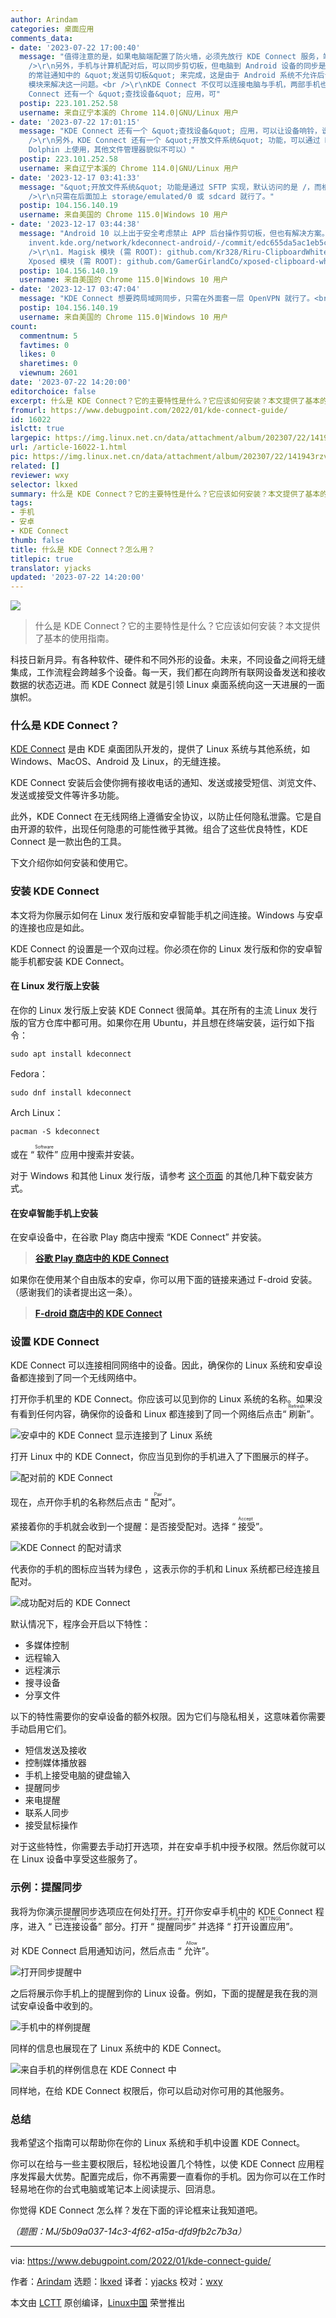 ```yaml
---
author: Arindam
categories: 桌面应用
comments_data:
- date: '2023-07-22 17:00:40'
  message: "值得注意的是，如果电脑端配置了防火墙，必须先放行 KDE Connect 服务，端口为 1714:1764/tcp|1714:1764/udp。<br
    />\r\n另外，手机与计算机配对后，可以同步剪切板，但电脑到 Android 设备的同步是自动进行的，手机到电脑的同步则必须点击 KDE Connect
    的常驻通知中的 &quot;发送剪切板&quot; 来完成，这是由于 Android 系统不允许后台运行的应用自动读取系统剪切板内容。据说可以通过一些 Magisk
    模块来解决这一问题。<br />\r\nKDE Connect 不仅可以连接电脑与手机，两部手机也可以进行配对，互相发送剪切板内容及文件。<br />\r\nKDE
    Connect 还有一个 &quot;查找设备&quot; 应用，可"
  postip: 223.101.252.58
  username: 来自辽宁本溪的 Chrome 114.0|GNU/Linux 用户
- date: '2023-07-22 17:01:15'
  message: "KDE Connect 还有一个 &quot;查找设备&quot; 应用，可以让设备响铃，说实话还挺实用的，但在 MIUI 14 上测试时发现当手机处于熄屏状态时，手机没法响铃，不知道是哪里的配置出了问题。<br
    />\r\n另外，KDE Connect 还有一个 &quot;开放文件系统&quot; 功能，可以通过 KDE 的 Dolphin 文件管理器直接查看已配对的设备中的文件。（应该是只能在
    Dolphin 上使用，其他文件管理器貌似不可以）"
  postip: 223.101.252.58
  username: 来自辽宁本溪的 Chrome 114.0|GNU/Linux 用户
- date: '2023-12-17 03:41:33'
  message: "&quot;开放文件系统&quot; 功能是通过 SFTP 实现，默认访问的是 /，而根目录没权限，所以会报错。<br />\r\n<br
    />\r\n只需在后面加上 storage/emulated/0 或 sdcard 就行了。"
  postip: 104.156.140.19
  username: 来自美国的 Chrome 115.0|Windows 10 用户
- date: '2023-12-17 03:44:38'
  message: "Android 10 以上出于安全考虑禁止 APP 后台操作剪切板，但也有解决方案。<br />\r\n<br />\r\n1. ADB 调试桥:
    invent.kde.org/network/kdeconnect-android/-/commit/edc655da5ac1eb5c3027c8556cc62037a1d4c5ac<br
    />\r\n1. Magisk 模块 (需 ROOT): github.com/Kr328/Riru-ClipboardWhitelist<br />\r\n2.
    Xposed 模块 (需 ROOT): github.com/GamerGirlandCo/xposed-clipboard-whitelist"
  postip: 104.156.140.19
  username: 来自美国的 Chrome 115.0|Windows 10 用户
- date: '2023-12-17 03:47:04'
  message: "KDE Connect 想要跨局域网同步，只需在外面套一层 OpenVPN 就行了。<br />\r\n<br />\r\n见：userbase.kde.org/KDEConnect#Running_KDE_Connect_over_OpenVPN"
  postip: 104.156.140.19
  username: 来自美国的 Chrome 115.0|Windows 10 用户
count:
  commentnum: 5
  favtimes: 0
  likes: 0
  sharetimes: 0
  viewnum: 2601
date: '2023-07-22 14:20:00'
editorchoice: false
excerpt: 什么是 KDE Connect？它的主要特性是什么？它应该如何安装？本文提供了基本的使用指南。
fromurl: https://www.debugpoint.com/2022/01/kde-connect-guide/
id: 16022
islctt: true
largepic: https://img.linux.net.cn/data/attachment/album/202307/22/141943rzv64oapavv7aa4o.jpg
url: /article-16022-1.html
pic: https://img.linux.net.cn/data/attachment/album/202307/22/141943rzv64oapavv7aa4o.jpg.thumb.jpg
related: []
reviewer: wxy
selector: lkxed
summary: 什么是 KDE Connect？它的主要特性是什么？它应该如何安装？本文提供了基本的使用指南。
tags:
- 手机
- 安卓
- KDE Connect
thumb: false
title: 什么是 KDE Connect？怎么用？
titlepic: true
translator: yjacks
updated: '2023-07-22 14:20:00'
---
```


![](https://img.linux.net.cn/data/attachment/album/202307/22/141943rzv64oapavv7aa4o.jpg)



> 
> 什么是 KDE Connect？它的主要特性是什么？它应该如何安装？本文提供了基本的使用指南。
> 
> 
> 


科技日新月异。有各种软件、硬件和不同外形的设备。未来，不同设备之间将无缝集成，工作流程会跨越多个设备。每一天，我们都在向跨所有联网设备发送和接收数据的状态迈进。而 KDE Connect 就是引领 Linux 桌面系统向这一天进展的一面旗帜。


### 什么是 KDE Connect？


[KDE Connect](https://kdeconnect.kde.org/) 是由 KDE 桌面团队开发的，提供了 Linux 系统与其他系统，如 Windows、MacOS、Android 及 Linux，的无缝连接。


KDE Connect 安装后会使你拥有接收电话的通知、发送或接受短信、浏览文件、发送或接受文件等许多功能。


此外，KDE Connect 在无线网络上遵循安全协议，以防止任何隐私泄露。它是自由开源的软件，出现任何隐患的可能性微乎其微。组合了这些优良特性，KDE Connect 是一款出色的工具。


下文介绍你如何安装和使用它。


### 安装 KDE Connect


本文将为你展示如何在 Linux 发行版和安卓智能手机之间连接。Windows 与安卓的连接也应是如此。


KDE Connect 的设置是一个双向过程。你必须在你的 Linux 发行版和你的安卓智能手机都安装 KDE Connect。


#### 在 Linux 发行版上安装


在你的 Linux 发行版上安装 KDE Connect 很简单。其在所有的主流 Linux 发行版的官方仓库中都可用。如果你在用 Ubuntu，并且想在终端安装，运行如下指令：



```
sudo apt install kdeconnect

```

Fedora：



```
sudo dnf install kdeconnect

```

Arch Linux：



```
pacman -S kdeconnect

```

或在 “<ruby> 软件 <rt>  Software </rt></ruby>” 应用中搜索并安装。


对于 Windows 和其他 Linux 发行版，请参考 [这个页面](https://kdeconnect.kde.org/download.html) 的其他几种下载安装方式。


#### 在安卓智能手机上安装


在安卓设备中，在谷歌 Play 商店中搜索 “KDE Connect” 并安装。



> 
> **[谷歌 Play 商店中的 KDE Connect](https://play.google.com/store/apps/details?id=org.kde.kdeconnect_tp&hl=en_IN&gl=US)**
> 
> 
> 


如果你在使用某个自由版本的安卓，你可以用下面的链接来通过 F-droid 安装。（感谢我们的读者提出这一条）。



> 
> **[F-droid 商店中的 KDE Connect](https://f-droid.org/en/packages/org.kde.kdeconnect_tp/)**
> 
> 
> 


### 设置 KDE Connect


KDE Connect 可以连接相同网络中的设备。因此，确保你的 Linux 系统和安卓设备都连接到了同一个无线网络中。


打开你手机里的 KDE Connect。你应该可以见到你的 Linux 系统的名称。如果没有看到任何内容，确保你的设备和 Linux 都连接到了同一个网络后点击“<ruby> 刷新 <rt>  Refresh </rt></ruby>”。


![安卓中的 KDE Connect 显示连接到了 Linux 系统](https://img.linux.net.cn/data/attachment/album/202307/22/142225qkhg7wfwyy2e2umz.jpg)


打开 Linux 中的 KDE Connect，你应当见到你的手机进入了下图展示的样子。


![配对前的 KDE Connect](https://img.linux.net.cn/data/attachment/album/202307/22/142240cazmknbkb1mwin8m.jpg)


现在，点开你手机的名称然后点击 “<ruby> 配对 <rt>  Pair </rt></ruby>”。


紧接着你的手机就会收到一个提醒：是否接受配对。选择 “<ruby> 接受 <rt>  Accept </rt></ruby>”。


![KDE Connect 的配对请求](https://img.linux.net.cn/data/attachment/album/202307/22/142253ldzb68lhh9b2h832.jpg)


代表你的手机的图标应当转为绿色 ，这表示你的手机和 Linux 系统都已经连接且配对。


![成功配对后的 KDE Connect](https://img.linux.net.cn/data/attachment/album/202307/22/142306vz1147zmwa7zoa77.jpg)


默认情况下，程序会开启以下特性：


* 多媒体控制
* 远程输入
* 远程演示
* 搜寻设备
* 分享文件


以下的特性需要你的安卓设备的额外权限。因为它们与隐私相关，这意味着你需要手动启用它们。


* 短信发送及接收
* 控制媒体播放器
* 手机上接受电脑的键盘输入
* 提醒同步
* 来电提醒
* 联系人同步
* 接受鼠标操作


对于这些特性，你需要去手动打开选项，并在安卓手机中授予权限。然后你就可以在 Linux 设备中享受这些服务了。


### 示例：提醒同步


我将为你演示提醒同步选项应在何处打开。打开你安卓手机中的 KDE Connect 程序，进入 “<ruby> 已连接设备 <rt>  Connected Device </rt></ruby>” 部分。打开 “<ruby> 提醒同步 <rt>  Notification Sync </rt></ruby>” 并选择 “<ruby> 打开设置应用 <rt>  OPEN SETTINGS </rt></ruby>”。


对 KDE Connect 启用通知访问，然后点击 “<ruby> 允许 <rt>  Allow </rt></ruby>”。


![打开同步提醒中](https://img.linux.net.cn/data/attachment/album/202307/22/142327czp2phbzcznpog0g.jpg)


之后将展示你手机上的提醒到你的 Linux 设备。例如，下面的提醒是我在我的测试安卓设备中收到的。


![手机中的样例提醒](https://img.linux.net.cn/data/attachment/album/202307/22/142337hm6b4exigx2nbyiy.jpg)


同样的信息也展现在了 Linux 系统中的 KDE Connect。


![来自手机的样例信息在 KDE Connect 中](https://img.linux.net.cn/data/attachment/album/202307/22/142346tkkfwuowu0ogj193.jpg)


同样地，在给 KDE Connect 权限后，你可以启动对你可用的其他服务。


### 总结


我希望这个指南可以帮助你在你的 Linux 系统和手机中设置 KDE Connect。


你可以在给与一些主要权限后，轻松地设置几个特性，以使 KDE Connect 应用程序发挥最大优势。配置完成后，你不再需要一直看你的手机。因为你可以在工作时轻易地在你的台式电脑或笔记本上阅读提示、回消息。


你觉得 KDE Connect 怎么样？发在下面的评论框来让我知道吧。


*（题图：MJ/5b09a037-14c3-4f62-a15a-dfd9fb2c7b3a）*




---


via: <https://www.debugpoint.com/2022/01/kde-connect-guide/>


作者：[Arindam](https://www.debugpoint.com/author/admin1/) 选题：[lkxed](https://github.com/lkxed) 译者：[yjacks](https://github.com/yjacks) 校对：[wxy](https://github.com/wxy)


本文由 [LCTT](https://github.com/LCTT/TranslateProject) 原创编译，[Linux中国](https://linux.cn/) 荣誉推出
